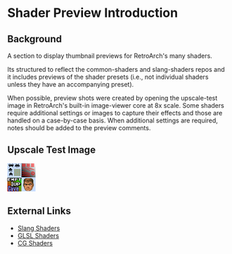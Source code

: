 # Shader Preview Introduction

## Background
A section to display thumbnail previews for RetroArch's many shaders.

Its structured to reflect the common-shaders and slang-shaders repos and it includes previews of the shader presets (i.e., not individual shaders unless they have an accompanying preset).

When possible, preview shots were created by opening the upscale-test image in RetroArch's built-in image-viewer core at 8x scale. Some shaders require additional settings or images to capture their effects and those are handled on a case-by-case basis. When additional settings are required, notes should be added to the preview comments.

## Upscale Test Image
![](../image/shader/upscale-test.png)

## External Links

* [Slang Shaders](https://github.com/libretro/slang-shaders)
* [GLSL Shaders](https://github.com/libretro/glsl-shaders)  
* [CG Shaders](https://github.com/libretro/common-shaders)
